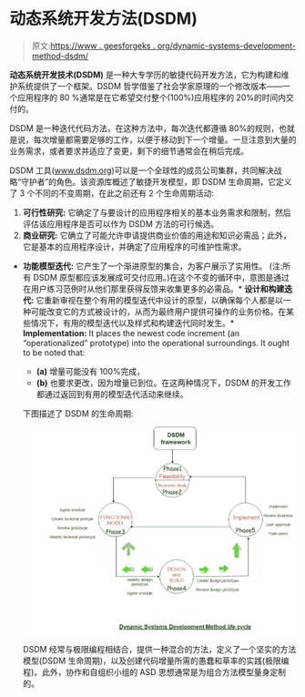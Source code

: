 # 动态系统开发方法(DSDM)

> 原文:[https://www . geesforgeks . org/dynamic-systems-development-method-dsdm/](https://www.geeksforgeeks.org/dynamic-systems-development-method-dsdm/)

**动态系统开发技术(DSDM)** 是一种大专学历的敏捷代码开发方法，它为构建和维护系统提供了一个框架。DSDM 哲学借鉴了社会学家原理的一个修改版本——一个应用程序的 80 %通常是在它希望交付整个(100%)应用程序的 20%的时间内交付的。

DSDM 是一种迭代代码方法，在这种方法中，每次迭代都遵循 80%的规则，也就是说，每次增量都需要足够的工作，以便于移动到下一个增量。一旦注意到大量的业务需求，或者要求并适应了变更，剩下的细节通常会在稍后完成。

DSDM 工具(www.dsdm.org)可以是一个全球性的成员公司集群，共同解决战略“守护者”的角色。该资源库概述了敏捷开发模型，即 DSDM 生命周期，它定义了 3 个不同的不变周期，在此之前还有 2 个生命周期活动:

1.  **可行性研究:**
    它确定了与要设计的应用程序相关的基本业务需求和限制，然后评估该应用程序是否可以作为 DSDM 方法的可行候选。
2.  **商业研究:**
    它确立了可能允许申请提供商业价值的用途和知识必需品；此外，它是基本的应用程序设计，并确定了应用程序的可维护性需求。

*   **功能模型迭代:**
    它产生了一个渐进原型的集合，为客户展示了实用性。
    (注:所有 DSDM 原型都应该发展成可交付应用。)在这个不变的循环中，意图是通过在用户练习范例时从他们那里获得反馈来收集更多的必需品。*   **设计和构建迭代:**
    它重新审视在整个有用的模型迭代中设计的原型，以确保每个人都是以一种可能改变它的方式被设计的，从而为最终用户提供可操作的业务价格。在某些情况下，有用的模型迭代以及样式和构建迭代同时发生。*   **Implementation:**
    It places the newest code increment (an “operationalized” prototype) into the operational surroundings. It ought to be noted that:
    *   **(a)** 增量可能没有 100%完成，
    *   **(b)** 也要求更改，因为增量已到位。在这两种情况下，DSDM 的开发工作都通过返回到有用的模型迭代活动来继续。

    下图描述了 DSDM 的生命周期:

    ![](img/828492253b2826cb8e3169e4c8d46d46.png)

    DSDM 经常与极限编程相结合，提供一种混合的方法，定义了一个坚实的方法模型(DSDM 生命周期)，以及创建代码增量所需的愚蠢和草率的实践(极限编程)。此外，协作和自组织小组的 ASD 思想通常是为组合方法模型量身定制的。